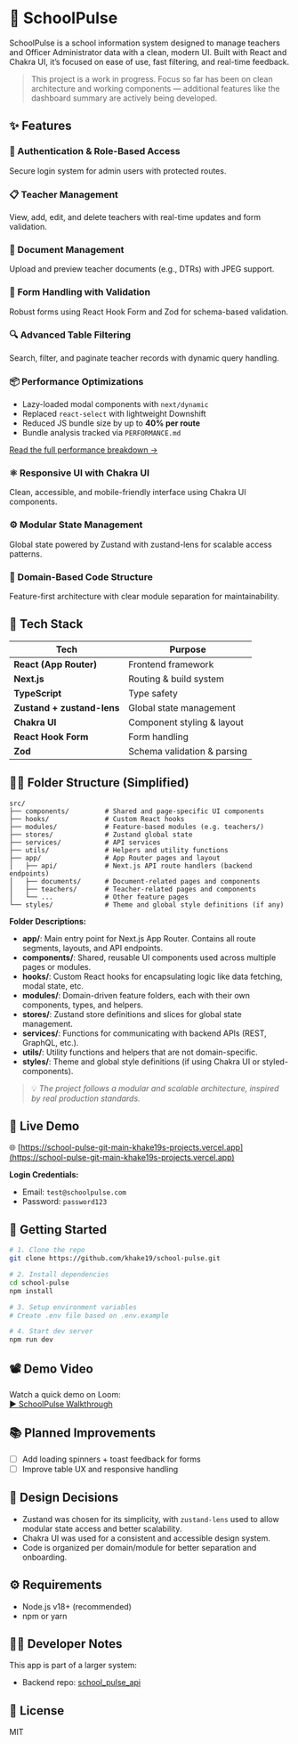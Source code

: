 # 🏫 SchoolPulse

SchoolPulse is a school information system designed to manage teachers and Officer Administrator data with a clean, modern UI. Built with React and Chakra UI, it’s focused on ease of use, fast filtering, and real-time feedback.

> This project is a work in progress. Focus so far has been on clean architecture and working components — additional features like the dashboard summary are actively being developed.

## ✨ Features

### 🔐 Authentication & Role-Based Access
Secure login system for admin users with protected routes.

### 📋 Teacher Management
View, add, edit, and delete teachers with real-time updates and form validation.

### 📄 Document Management
Upload and preview teacher documents (e.g., DTRs) with JPEG support.

### 🧾 Form Handling with Validation
Robust forms using React Hook Form and Zod for schema-based validation.

### 🔍 Advanced Table Filtering
Search, filter, and paginate teacher records with dynamic query handling.

### 📦 Performance Optimizations
- Lazy-loaded modal components with `next/dynamic`  
- Replaced `react-select` with lightweight Downshift  
- Reduced JS bundle size by up to **40% per route**  
- Bundle analysis tracked via `PERFORMANCE.md`

[Read the full performance breakdown →](./PERFORMANCE.md)

### ⚛️ Responsive UI with Chakra UI
Clean, accessible, and mobile-friendly interface using Chakra UI components.

### ⚙️ Modular State Management
Global state powered by Zustand with zustand-lens for scalable access patterns.

### 🧰 Domain-Based Code Structure
Feature-first architecture with clear module separation for maintainability.

## 🧱 Tech Stack

| Tech                       | Purpose                     |
| -------------------------- | --------------------------- |
| **React (App Router)**     | Frontend framework          |
| **Next.js**                | Routing & build system      |
| **TypeScript**             | Type safety                 |
| **Zustand + zustand-lens** | Global state management     |
| **Chakra UI**              | Component styling & layout  |
| **React Hook Form**        | Form handling               |
| **Zod**                    | Schema validation & parsing |

## 🧑‍💻 Folder Structure (Simplified)

```
src/
├── components/         # Shared and page-specific UI components
├── hooks/              # Custom React hooks
├── modules/            # Feature-based modules (e.g. teachers/)
├── stores/             # Zustand global state
├── services/           # API services
├── utils/              # Helpers and utility functions
├── app/                # App Router pages and layout
│   ├── api/            # Next.js API route handlers (backend endpoints)
│   ├── documents/      # Document-related pages and components
│   ├── teachers/       # Teacher-related pages and components
│   └── ...             # Other feature pages
└── styles/             # Theme and global style definitions (if any)
```

**Folder Descriptions:**

- **app/**: Main entry point for Next.js App Router. Contains all route segments, layouts, and API endpoints.
- **components/**: Shared, reusable UI components used across multiple pages or modules.
- **hooks/**: Custom React hooks for encapsulating logic like data fetching, modal state, etc.
- **modules/**: Domain-driven feature folders, each with their own components, types, and helpers.
- **stores/**: Zustand store definitions and slices for global state management.
- **services/**: Functions for communicating with backend APIs (REST, GraphQL, etc.).
- **utils/**: Utility functions and helpers that are not domain-specific.
- **styles/**: Theme and global style definitions (if using Chakra UI or styled-components).

> 💡 _The project follows a modular and scalable architecture, inspired by real production standards._

## 🧪 Live Demo

🌐 [https://school-pulse-git-main-khake19s-projects.vercel.app](https://school-pulse-git-main-khake19s-projects.vercel.app)

**Login Credentials:**

- Email: `test@schoolpulse.com`
- Password: `password123`

## 🚀 Getting Started

```bash
# 1. Clone the repo
git clone https://github.com/khake19/school-pulse.git

# 2. Install dependencies
cd school-pulse
npm install

# 3. Setup environment variables
# Create .env file based on .env.example

# 4. Start dev server
npm run dev
```

## 📽 Demo Video

Watch a quick demo on Loom:  
[▶️ SchoolPulse Walkthrough](https://www.loom.com/share/d7b8d714631c475a82581080719a5d8a?sid=fadc10eb-7939-4f00-bb09-8f6fdc254747)


## 📚 Planned Improvements

- [ ] Add loading spinners + toast feedback for forms
- [ ] Improve table UX and responsive handling

## 🧠 Design Decisions

- Zustand was chosen for its simplicity, with `zustand-lens` used to allow modular state access and better scalability.
- Chakra UI was used for a consistent and accessible design system.
- Code is organized per domain/module for better separation and onboarding.

## ⚙️ Requirements

- Node.js v18+ (recommended)
- npm or yarn

## 👨‍🔧 Developer Notes

This app is part of a larger system:

- Backend repo: [school_pulse_api](https://github.com/khake19/school_pulse_api)

## 📝 License

MIT

